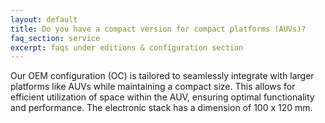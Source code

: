 ```yaml
---
layout: default
title: Do you have a compact version for compact platforms (AUVs)?
faq_section: service
excerpt: faqs under editions & configuration section
---
```


Our OEM configuration (OC) is tailored to seamlessly integrate with larger platforms like AUVs while maintaining a compact size. This allows for efficient utilization of space within the AUV, ensuring optimal functionality and performance. The electronic stack has a dimension of 100 x 120 mm.
